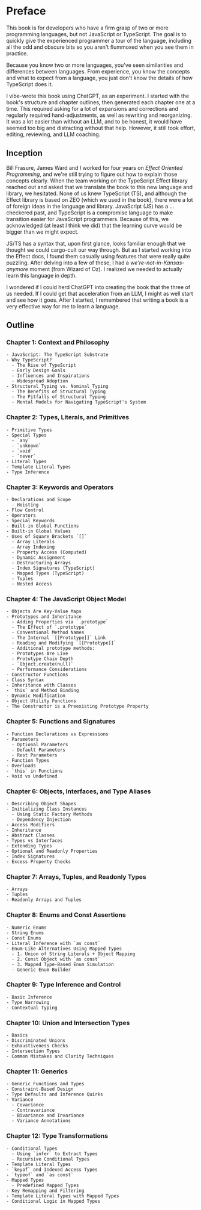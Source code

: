# Preface

This book is for developers who have a firm grasp of two or more programming languages, but not JavaScript or TypeScript.
The goal is to quickly give the experienced programmer a tour of the language,
including all the odd and obscure bits so you aren't flummoxed when you see them in practice.

Because you know two or more languages, you've seen similarities and differences between languages.
From experience, you know the concepts and what to expect from a language, you just don't know the details of how TypeScript does it.

I vibe-wrote this book using ChatGPT, as an experiment.
I started with the book's structure and chapter outlines, then generated each chapter one at a time.
This required asking for a lot of expansions and corrections and regularly required hand-adjustments, as well as rewriting and reorganizing.
It was a lot easier than without an LLM, and to be honest, it would have seemed too big and distracting without that help.
However, it still took effort, editing, reviewing, and LLM coaching.

## Inception

Bill Frasure, James Ward and I worked for four years on _Effect Oriented Programming_, and we're still trying to figure out how to explain those concepts clearly.
When the team working on the TypeScript Effect library reached out and asked that we translate the book to this new language and library, we hesitated.
None of us knew TypeScript (TS), and although the Effect library is based on ZEO (which we used in the book), 
there were a lot of foreign ideas in the language and library.
JavaScript (JS) has a ... checkered past, and TypeScript is a compromise language to make transition easier for JavaScript programmers.
Because of this, we acknowledged (at least I think we did) that the learning curve would be bigger than we might expect.

JS/TS has a syntax that, upon first glance, looks familiar enough that we thought we could cargo-cult our way through.
But as I started working into the Effect docs, I found them casually using features that were really quite puzzling.
After delving into a few of these, I had a _we're-not-in-Kansas-anymore_ moment (from Wizard of Oz).
I realized we needed to actually learn this language in depth.

I wondered if I could herd ChatGPT into creating the book that the three of us needed.
If I could get that acceleration from an LLM, I might as well start and see how it goes.
After I started, I remembered that writing a book is a very effective way for me to learn a language.

## Outline

### Chapter 1: Context and Philosophy
    - JavaScript: The TypeScript Substrate
    - Why TypeScript?
      - The Rise of TypeScript
      - Early Design Goals
      - Influences and Inspirations
      - Widespread Adoption
    - Structural Typing vs. Nominal Typing
      - The Benefits of Structural Typing
      - The Pitfalls of Structural Typing
      - Mental Models for Navigating TypeScript's System

### Chapter 2: Types, Literals, and Primitives
    - Primitive Types
    - Special Types
      - `any`
      - `unknown`
      - `void`
      - `never`
    - Literal Types
    - Template Literal Types
    - Type Inference

### Chapter 3: Keywords and Operators
    - Declarations and Scope
      - Hoisting
    - Flow Control
    - Operators
    - Special Keywords
    - Built-in Global Functions
    - Built-in Global Values
    - Uses of Square Brackets `[]`
      - Array Literals
      - Array Indexing
      - Property Access (Computed)
      - Dynamic Assignment
      - Destructuring Arrays
      - Index Signatures (TypeScript)
      - Mapped Types (TypeScript)
      - Tuples
      - Nested Access

### Chapter 4: The JavaScript Object Model
    - Objects Are Key-Value Maps
    - Prototypes and Inheritance
      - Adding Properties via `.prototype`
      - The Effect of `.prototype`
      - Conventional Method Names
      - The Internal `[[Prototype]]` Link
      - Reading and Modifying `[[Prototype]]`
      - Additional prototype methods:
      - Prototypes Are Live
      - Prototype Chain Depth
      - `Object.create(null)`
      - Performance Considerations
    - Constructor Functions
    - Class Syntax
    - Inheritance with Classes
    - `this` and Method Binding
    - Dynamic Modification
    - Object Utility Functions
    - The Constructor is a Preexisting Prototype Property

### Chapter 5: Functions and Signatures
    - Function Declarations vs Expressions
    - Parameters
      - Optional Parameters
      - Default Parameters
      - Rest Parameters
    - Function Types
    - Overloads
    - `this` in Functions
    - Void vs Undefined

### Chapter 6: Objects, Interfaces, and Type Aliases
    - Describing Object Shapes
    - Initializing Class Instances
      - Using Static Factory Methods
      - Dependency Injection
    - Access Modifiers
    - Inheritance
    - Abstract Classes
    - Types vs Interfaces
    - Extending Types
    - Optional and Readonly Properties
    - Index Signatures
    - Excess Property Checks

### Chapter 7: Arrays, Tuples, and Readonly Types
    - Arrays
    - Tuples
    - Readonly Arrays and Tuples

### Chapter 8: Enums and Const Assertions
    - Numeric Enums
    - String Enums
    - Const Enums
    - Literal Inference with `as const`
    - Enum-Like Alternatives Using Mapped Types
      - 1. Union of String Literals + Object Mapping
      - 2. Const Object with `as const`
      - 3. Mapped Type-Based Enum Simulation
      - Generic Enum Builder

### Chapter 9: Type Inference and Control
    - Basic Inference
    - Type Narrowing
    - Contextual Typing

### Chapter 10: Union and Intersection Types
    - Basics
    - Discriminated Unions
    - Exhaustiveness Checks
    - Intersection Types
    - Common Mistakes and Clarity Techniques

### Chapter 11: Generics
    - Generic Functions and Types
    - Constraint-Based Design
    - Type Defaults and Inference Quirks
    - Variance
      - Covariance
      - Contravariance
      - Bivariance and Invariance
      - Variance Annotations

### Chapter 12: Type Transformations
    - Conditional Types
      - Using `infer` to Extract Types
      - Recursive Conditional Types
    - Template Literal Types
    - `keyof` and Indexed Access Types
    - `typeof` and `as const`
    - Mapped Types
      - Predefined Mapped Types
    - Key Remapping and Filtering
    - Template Literal Types with Mapped Types
    - Conditional Logic in Mapped Types
